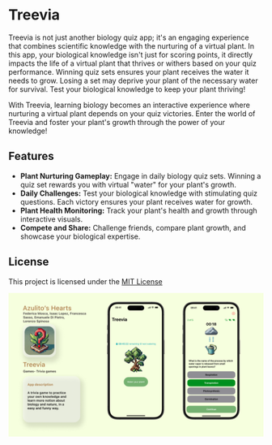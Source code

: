 # Treevia
Treevia is not just another biology quiz app; it's an engaging experience that combines scientific knowledge with the nurturing of a virtual plant. In this app, your biological knowledge isn't just for scoring points, it directly impacts the life of a virtual plant that thrives or withers based on your quiz performance.
Winning quiz sets ensures your plant receives the water it needs to grow. Losing a set may deprive your plant of the necessary water for survival. Test your biological knowledge to keep your plant thriving!

With Treevia, learning biology becomes an interactive experience where nurturing a virtual plant depends on your quiz victories. Enter the world of Treevia and foster your plant's growth through the power of your knowledge!

## Features
- **Plant Nurturing Gameplay:** Engage in daily biology quiz sets. Winning a quiz set rewards you with virtual "water" for your plant's growth.
- **Daily Challenges:** Test your biological knowledge with stimulating quiz questions. Each victory ensures your plant receives water for growth.
- **Plant Health Monitoring:** Track your plant's health and growth through interactive visuals.
- **Compete and Share:** Challenge friends, compare plant growth, and showcase your biological expertise.

## License

This project is licensed under the [MIT License](LICENSE)


![Treevia Poster](poster_.png)
